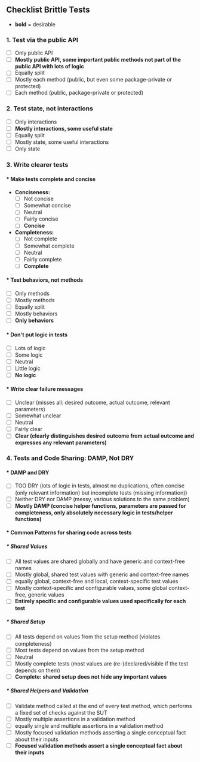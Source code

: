 
## Checklist Brittle Tests
* **bold** = desirable
### 1. **Test via the public API**
- [ ] Only public API
- [ ] **Mostly public API, some important public methods not part of the public API with lots of logic**
- [ ] Equally split
- [ ] Mostly each method (public, but even some package-private or protected)
- [ ] Each method (public, package-private or protected)

### 2. **Test state, not interactions**
- [ ] Only interactions
- [ ] **Mostly interactions, some useful state**
- [ ] Equally split
- [ ] Mostly state, some useful interactions
- [ ] Only state

### 3. **Write clearer tests**
#### * **Make tests complete and concise**
- **Conciseness:**
    - [ ] Not concise
    - [ ] Somewhat concise
    - [ ] Neutral
    - [ ] Fairly concise
    - [ ] **Concise**

- **Completeness:**
    - [ ] Not complete
    - [ ] Somewhat complete
    - [ ] Neutral
    - [ ] Fairly complete
    - [ ] **Complete**

#### * **Test behaviors, not methods**
- [ ] Only methods
- [ ] Mostly methods
- [ ] Equally split
- [ ] Mostly behaviors
- [ ] **Only behaviors**

#### * **Don't put logic in tests**
- [ ] Lots of logic
- [ ] Some logic
- [ ] Neutral
- [ ] Little logic
- [ ] **No logic**

#### * **Write clear failure messages**
- [ ] Unclear (misses all: desired outcome, actual outcome, relevant parameters)
- [ ] Somewhat unclear
- [ ] Neutral
- [ ] Fairly clear
- [ ] **Clear (clearly distinguishes desired outcome from actual outcome and expresses any relevant parameters)**

### 4. **Tests and Code Sharing: DAMP, Not DRY**
#### * **DAMP and DRY**
- [ ] TOO DRY (lots of logic in tests, almost no duplications, often concise (only relevant information) but incomplete tests (missing information))
- [ ] Neither DRY nor DAMP (messy, various solutions to the same problem)
- [ ] **Mostly DAMP (concise helper functions, parameters are passed for completeness, only absolutely necessary logic in tests/helper functions)**

#### * **Common Patterns for sharing code across tests**
##### * **Shared Values**
- [ ] All test values are shared globally and have generic and context-free names
- [ ] Mostly global, shared test values with generic and context-free names
- [ ] equally global, context-free and local, context-specific test values
- [ ] Mostly context-specific and configurable values, some global context-free, generic values
- [ ] **Entirely specific and configurable values used specifically for each test**

##### * **Shared Setup**
- [ ] All tests depend on values from the setup method (violates completeness)
- [ ] Most tests depend on values from the setup method
- [ ] Neutral
- [ ] Mostly complete tests (most values are (re-)declared/visible if the test depends on them)
- [ ] **Complete: shared setup does not hide any important values**

##### * **Shared Helpers and Validation**
- [ ] Validate method called at the end of every test method, which performs a fixed set of checks against the SUT
- [ ] Mostly multiple assertions in a validation method
- [ ] equally single and multiple assertions in a validation method
- [ ] Mostly focused validation methods asserting a single conceptual fact about their inputs
- [ ] **Focused validation methods assert a single conceptual fact about their inputs**

